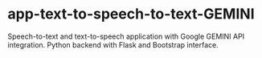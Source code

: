 # app-text-to-speech-to-text-GEMINI
Speech-to-text and text-to-speech application with Google GEMINI API integration. Python backend with Flask and Bootstrap interface.
